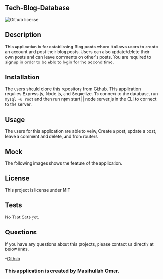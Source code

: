 ## Tech-Blog-Database

![Github license](https://img.shields.io/badge/license-MIT-brown.svg)

## Description

This application is for establishing Blog posts where it allows users to create an account and post their blog posts. Users can also update/delete their own posts and can leave comments on other's posts. You are required to signup in order to be able to login for the second time.

## Installation

The users should clone this repository from Github. This application requires Express.js, Node.js, and Sequelize. To connect to the database, run `mysql -u root` and then run npm start || node server.js in the CLI to connect to the server.

## Usage

The users for this application are able to veiw, Create a post, update a post, leave a comment and delete, and  from routers.

## Mock

The following images shows the feature of the application.


## License

This project is license under MIT

## Tests

No Test Sets yet.

## Questions

If you have any questions about this projects, please contact us directly at below links.

-[Github]('https://github.com/OmerMasih')


### This application is created by Masihullah Omer.

